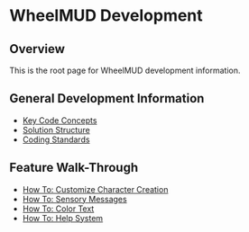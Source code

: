 WheelMUD Development
====================

## Overview
This is the root page for WheelMUD development information.

## General Development Information
* [Key Code Concepts](KeyCodeConcepts.md)
* [Solution Structure](SolutionStructure.md)
* [Coding Standards](CodingStandards.md)

## Feature Walk-Through
* [How To: Customize Character Creation](HowTo_CustomizeCharacterCreation.md)
* [How To: Sensory Messages](HowTo_SensoryMessages.md)
* [How To: Color Text](HowTo_ColorText.md)
* [How To: Help System](HowTo_HelpSystem.md)
